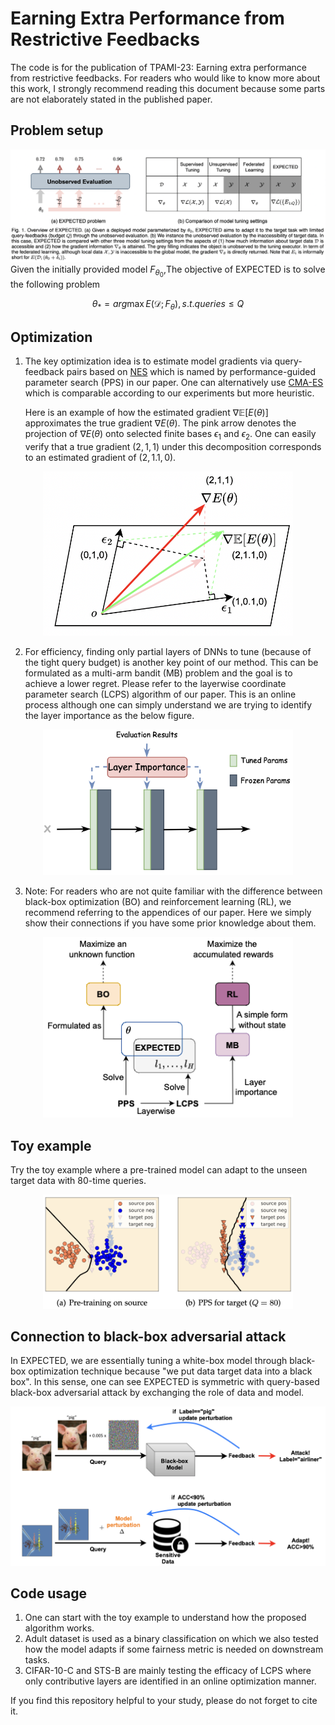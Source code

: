# Earning Extra Performance from Restrictive Feedbacks
The code is for the publication of TPAMI-23: Earning extra performance from restrictive feedbacks. For readers who would like to know more about this work, I strongly recommend reading this document because some parts are not elaborately stated in the published paper. 

## Problem setup
![alt text](https://github.com/kylejingli/EXPECTED/blob/main/figs/EXPECTED%20Problem.png)
Given the initially provided model $F_{{\theta}_0}$,The objective of EXPECTED is to solve the following problem

$$\theta_*=arg\max E(\mathcal{D};F_{\theta}), s.t. queries \le Q$$

## Optimization
1. The key optimization idea is to estimate model gradients via query-feedback pairs based on [NES](https://www.jmlr.org/papers/volume15/wierstra14a/wierstra14a.pdf) which is named by performance-guided parameter search (PPS) in our paper. One can alternatively use [CMA-ES](https://pypi.org/project/cmaes/) which is comparable according to our experiments but more heuristic. 

    Here is an example of how the estimated gradient $\nabla\mathbb{E}[E(\theta)]$ approximates the true gradient $\nabla E(\theta)$. The pink arrow denotes the projection of $\nabla E(\theta)$ onto selected finite bases $\epsilon_1$ and $\epsilon_2$. One can easily verify that a true gradient $(2,1,1)$ under this decomposition corresponds to an estimated gradient of $(2,1.1,0)$.
<div align=center>
<img src="https://github.com/kylejingli/EXPECTED/blob/main/figs/gradient%20estimation.png" width="400">
</div>

2. For efficiency, finding only partial layers of DNNs to tune (because of the tight query budget) is another key point of our method. This can be formulated as a multi-arm bandit (MB) problem and the goal is to achieve a lower regret. Please refer to the layerwise coordinate parameter search (LCPS) algorithm of our paper. This is an online process although one can simply understand we are trying to identify the layer importance as the below figure.
<div align=center>
<img src="https://github.com/kylejingli/EXPECTED/blob/main/figs/layer%20importance.png" width="400">
</div>

3. Note: For readers who are not quite familiar with the difference between black-box optimization (BO) and reinforcement learning (RL), we recommend referring to the appendices of our paper. Here we simply show their connections if you have some prior knowledge about them.
<div align=center>
<img src="https://github.com/kylejingli/EXPECTED/blob/main/figs/BO_RL.png" width="400">
</div>
   

## Toy example
Try the toy example where a pre-trained model can adapt to the unseen target data with 80-time queries.
<div align=center>
<img src="https://github.com/kylejingli/EXPECTED/blob/main/figs/toy%20example.png" width="400">
</div>

## Connection to black-box adversarial attack
In EXPECTED, we are essentially tuning a white-box model through black-box optimization technique because "we put data target data into a black box". In this sense, one can see EXPECTED is symmetric with query-based black-box adversarial attack by exchanging the role of data and model.
<div align=center>
<img src="https://github.com/kylejingli/EXPECTED/blob/main/figs/Connection%20to%20BB%20adv%20attack.png" width="700">
</div>

## Code usage
1. One can start with the toy example to understand how the proposed algorithm works.
2. Adult dataset is used as a binary classification on which we also tested how the model adapts if some fairness metric is needed on downstream tasks.
3. CIFAR-10-C and STS-B are mainly testing the efficacy of LCPS where only contributive layers are identified in an online optimization manner.

If you find this repository helpful to your study, please do not forget to cite it.
